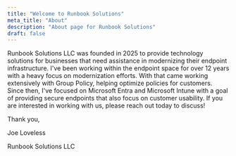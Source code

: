 ```yaml
---
title: "Welcome to Runbook Solutions"
meta_title: "About"
description: "About page for Runbook Solutions"
draft: false
---
```


Runbook Solutions LLC was founded in 2025 to provide technology solutions for businesses that need assistance in modernizing their endpoint infrastructure. I've been working within the endpoint space for over 12 years with a heavy focus on modernization efforts. With that came working extensively with Group Policy, helping optimize policies for customers. Since then, I've focused on Microsoft Entra and Microsoft Intune with a goal of providing secure endpoints that also focus on customer usability. If you are interested in working with us, please reach out today to discuss!

Thank you,

Joe Loveless

Runbook Solutions LLC
